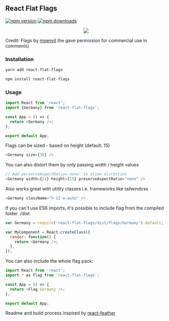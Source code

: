 ## React Flat Flags

[![npm version](https://img.shields.io/npm/v/react-flat-flags.svg)](https://www.npmjs.com/package/react-flat-flags)
[![npm downloads](https://img.shields.io/npm/dm/react-flat-flags.svg)](https://www.npmjs.com/package/react-flat-flags)

<p align="center">
    <img height="auto" width="auto" src="https://cdn.dribbble.com/users/37539/screenshots/1211759/attachments/161841/flags.png" />
</p>

Credit: Flags by [msenyil](https://dribbble.com/shots/1211759-Free-195-Flat-Flags) (he gave permission for commercial use in comments)

### Installation

```sh
yarn add react-flat-flags
```

```sh
npm install react-flat-flags
```

### Usage

```javascript
import React from 'react';
import {Germany} from 'react-flat-flags';

const App = () => {
  return <Germany />;
};

export default App;
```

Flags can be sized - based on height (default: 15)

```javascript
<Germany size={30} />
```

You can also distort them by only passing width / height values

```javascript
// Add perserveAspectRatio='none' to allow distortion
<Germany width={21} height={15} preserveAspectRatio="none" />
```

Also works great with utility classes i.e. frameworks like tailwindcss

```javascript
<Germany className="h-12 w-auto" />
```

If you can't use ES6 imports, it's possible to include flag from the compiled folder ./dist.

```javascript
var Germany = require('react-flat-flags/dist/flags/Germany').default;

var MyComponent = React.createClass({
  render: function() {
    return <Germany />;
  },
});
```

You can also include the whole flag pack:

```javascript
import React from 'react';
import * as Flag from 'react-flat-flags';

const App = () => {
  return <Flag.Germany />;
};

export default App;
```

Readme and build process inspired by [react-feather](https://github.com/feathericons/react-feather)
